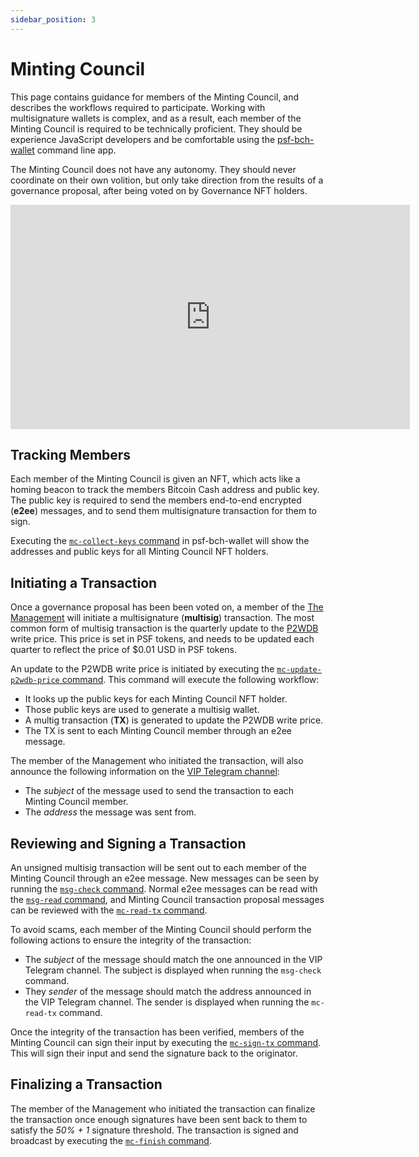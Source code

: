 ```yaml
---
sidebar_position: 3
---
```


# Minting Council
This page contains guidance for members of the Minting Council, and describes the workflows required to participate. Working with multisignature wallets is complex, and as a result, each member of the Minting Council is required to be technically proficient. They should be experience JavaScript developers and be comfortable using the [psf-bch-wallet](https://github.com/Permissionless-Software-Foundation/psf-bch-wallet) command line app.

The Minting Council does not have any autonomy. They should never coordinate on their own volition, but only take direction from the results of a governance proposal, after being voted on by Governance NFT holders.

<iframe width="639" height="359" src="https://www.youtube.com/embed/FOQITW4DTIw" title="Intro: Minting Council" frameborder="0" allow="accelerometer; autoplay; clipboard-write; encrypted-media; gyroscope; picture-in-picture" allowfullscreen></iframe>

## Tracking Members
Each member of the Minting Council is given an NFT, which acts like a homing beacon to track the members Bitcoin Cash address and public key. The public key is required to send the members end-to-end encrypted (**e2ee**) messages, and to send them multisignature transaction for them to sign.

Executing the [`mc-collect-keys` command](https://github.com/Permissionless-Software-Foundation/psf-bch-wallet#psf-bch-wallet-mc-collect-keys) in psf-bch-wallet will show the addresses and public keys for all Minting Council NFT holders.

## Initiating a Transaction
Once a governance proposal has been been voted on, a member of the [The Management](/governance#the-management) will initiate a multisignature (**multisig**) transaction. The most common form of multisig transaction is the quarterly update to the [P2WDB](https://p2wdb.com) write price. This price is set in PSF tokens, and needs to be updated each quarter to reflect the price of $0.01 USD in PSF tokens.

An update to the P2WDB write price is initiated by executing the [`mc-update-p2wdb-price` command](https://github.com/Permissionless-Software-Foundation/psf-bch-wallet#psf-bch-wallet-mc-update-p2wdb-price). This command will execute the following workflow:

- It looks up the public keys for each Minting Council NFT holder.
- Those public keys are used to generate a multisig wallet.
- A multig transaction (**TX**) is generated to update the P2WDB write price.
- The TX is sent to each Minting Council member through an e2ee message.

The member of the Management who initiated the transaction, will also announce the following information on the [VIP Telegram channel](https://t.me/psf_vip):

- The *subject* of the message used to send the transaction to each Minting Council member.
- The *address* the message was sent from.

## Reviewing and Signing a Transaction
An unsigned multisig transaction will be sent out to each member of the Minting Council through an e2ee message. New messages can be seen by running the [`msg-check` command](https://github.com/Permissionless-Software-Foundation/psf-bch-wallet#psf-bch-wallet-msg-check). Normal e2ee messages can be read with the [`msg-read` command](https://github.com/Permissionless-Software-Foundation/psf-bch-wallet#psf-bch-wallet-msg-read), and Minting Council transaction proposal messages can be reviewed with the [`mc-read-tx` command](https://github.com/Permissionless-Software-Foundation/psf-bch-wallet#psf-bch-wallet-mc-read-tx).

To avoid scams, each member of the Minting Council should perform the following actions to ensure the integrity of the transaction:

- The *subject* of the message should match the one announced in the VIP Telegram channel. The subject is displayed when running the `msg-check` command.
- They *sender* of the message should match the address announced in the VIP Telegram channel. The sender is displayed when running the `mc-read-tx` command.

Once the integrity of the transaction has been verified, members of the Minting Council can sign their input by executing the [`mc-sign-tx` command](https://github.com/Permissionless-Software-Foundation/psf-bch-wallet#psf-bch-wallet-mc-sign-tx). This will sign their input and send the signature back to the originator.

## Finalizing a Transaction
The member of the Management who initiated the transaction can finalize the transaction once enough signatures have been sent back to them to satisfy the *50% + 1* signature threshold. The transaction is signed and broadcast by executing the [`mc-finish` command](https://github.com/Permissionless-Software-Foundation/psf-bch-wallet#psf-bch-wallet-mc-finish).
